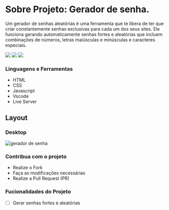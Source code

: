 # <h1> Sobre Projeto: Gerador de senha.

Um gerador de senhas aleatórias é uma ferramenta que te libera de ter que criar constantemente senhas exclusivas para cada um dos seus sites. Ele funciona gerando automaticamente senhas fortes e aleatórias que incluem combinações de números, letras maiúsculas e minúsculas e caracteres especiais.

<img src="https://img.shields.io/github/stars/jessicamedeirosp/PROJETO-CSS?style=social">
<img src="https://img.shields.io/github/issues-pr-raw/jessicamedeirosp/PROJETO-CSS?style=social">
<img src="https://img.shields.io/github/issues-closed/jessicamedeirosp/PROJETO-CSS?style=social">

### Linguagens e Ferramentas

- HTML
- CSS
- Javascript
- Vscode
- Live Server

## Layout

### Desktop

![gerador de senha](https://github.com/Acarollina/gerador-senha/assets/141369366/c17fcb1e-0b54-49bf-bb33-464b26af27ca)

### Contribua com o projeto

- Realize o Fork
- Faça as modificações necessárias
- Realize a Pull Request (PR)

### Fucionalidades do Projeto

- [ ] Gerar senhas fortes e aleatórias



